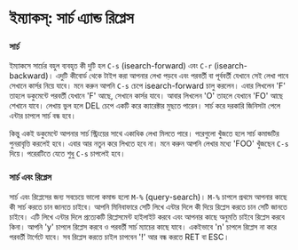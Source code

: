 # ইম্যাকস্: সার্চ এ্যান্ড রিপ্লেস

### সার্চ

ইম্যাকসে সার্চের বহুল ব্যবহৃত কী দুটি হল `C-s` (isearch-forward) এবং `C-r` (isearch-backward)। এদুটি কীবোর্ড থেকে টাইপ করা আপনার লেখা পড়বে এবং পরবর্তী বা পূর্ববর্তী যেখানে সেই লেখা পাবে সেখানে কার্সর নিয়ে যাবে। মনে করুন আপনি `C-s` চেপে isearch-forward চালু করলেন। এবার লিখলেন 'F' তাহলে ডকুমেন্টে পরবর্তী যেখানে 'F' আছে, সেখানে কার্সর যাবে। আবার লিখলেন 'O' তাহলে যেখানে 'FO' আছে শেখানে যাবে। লেখায় ভুল হলে DEL চেপে একটি করে ক্যারেক্টার মুছতে পারেন। সার্চ করে দরকারি জিনিসটা পেলে এন্টার চাপলে সার্চ বন্ধ হবে।

কিন্তু একই ডকুমেন্টে আপনার সার্চ স্ট্রিংয়ের সাথে একাধিক লেখা মিলতে পারে। পরেগুলো খুঁজতে হলে সার্চ কমান্ডটির পুনরাবৃত্তি করলেই হবে। এবার আর নতুন করে লিখতে হবে না। মনে করুন আপনি লেখার মধ্যে 'FOO' খুঁজছেন `C-s` দিয়ে। পরেরটিতে যেতে শুধু `C-s` চাপলেই হবে।

### সার্চ এবং রিপ্লেস

সার্চ এবং রিপ্লেসের জন্য সবচেয়ে ভালো কমান্ড হলো `M-%` (query-search)। `M-%` চাপলে প্রথমে আপনার কাছে কী সার্চ করতে চান জানতে চাইবে। আপনি মিনিবাফারে সেটি লিখে এন্টার দিলে কী দিয়ে রিপ্লেস করতে চান সেটি জানতে চাইবে। এটি লিখে এন্টার দিলে প্রত্যেকটি রিপ্লেসমেন্ট হাইলাইট করবে এবং আপনার কাছে অনুমতি চাইবে রিপ্লেস করবে কিনা। আপনি 'y' চাপলে রিপ্লেস করবে ও পরবর্তী সার্চ ম্যাচের কাছে যাবে। একইভাবে 'n' চাপলে রিপ্লেস না করে পরবর্তী টার্গেটে যাবে। সব রিপ্লেস করতে চাইল চাপবেন '!' আর বন্ধ করতে RET বা ESC।